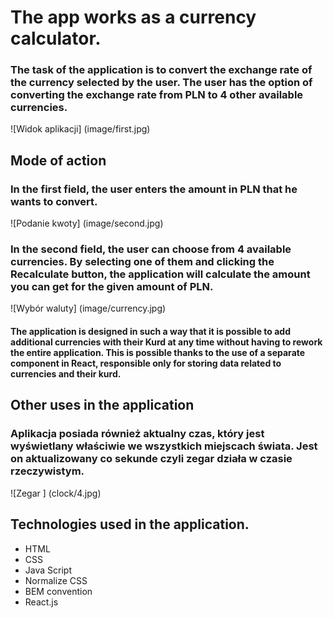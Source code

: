 # The app works as a currency calculator.
### The task of the application is to convert the exchange rate of the currency selected by the user. The user has the option of converting the exchange rate from PLN to 4 other available currencies.
![Widok aplikacji] (image/first.jpg)
## Mode of action
### In the first field, the user enters the amount in PLN that he wants to convert.
![Podanie kwoty] (image/second.jpg)
### In the second field, the user can choose from 4 available currencies. By selecting one of them and clicking the Recalculate button, the application will calculate the amount you can get for the given amount of PLN.
![Wybór waluty] (image/currency.jpg)
#### The application is designed in such a way that it is possible to add additional currencies with their Kurd at any time without having to rework the entire application. This is possible thanks to the use of a separate component in React, responsible only for storing data related to currencies and their kurd.

## Other uses in the application

### Aplikacja posiada również aktualny czas, który jest wyświetlany właściwie we wszystkich miejscach świata. Jest on aktualizowany co sekunde czyli zegar działa w czasie rzeczywistym.
![Zegar ] (clock/4.jpg)

## Technologies used in the application.
- HTML
- CSS
- Java Script
- Normalize CSS
- BEM convention
- React.js
